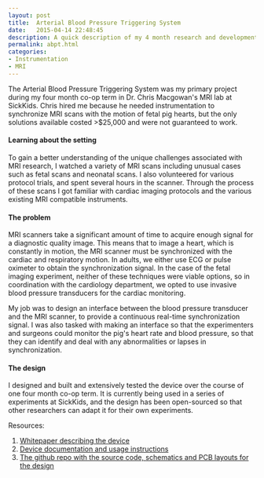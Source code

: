 ```yaml
---
layout: post
title:  Arterial Blood Pressure Triggering System
date:   2015-04-14 22:48:45
description: A quick description of my 4 month research and development project at SickKids Hospital.
permalink: abpt.html
categories:
- Instrumentation
- MRI
---
```


The Arterial Blood Pressure Triggering System was my primary project during my four month co-op term in Dr. Chris Macgowan's MRI lab at SickKids. Chris hired me because he needed instrumentation to synchronize MRI scans with the motion of fetal pig hearts, but the only solutions available costed >$25,000 and were not guaranteed to work.

#### Learning about the setting

To gain a better understanding of the unique challenges associated with MRI research, I watched a variety of MRI scans including unusual cases such as fetal scans and neonatal scans. I also volunteered for various protocol trials, and spent several hours in the scanner. Through the process of these scans I got familiar with cardiac imaging protocols and the various existing MRI compatible instruments.

#### The problem

MRI scanners take a significant amount of time to acquire enough signal for a diagnostic quality image. This means that to image a heart, which is constantly in motion, the MRI scanner must be synchronized with the cardiac and respiratory motion. In adults, we either use ECG or pulse oximeter to obtain the synchronization signal. In the case of the fetal imaging experiment, neither of these techniques were viable options, so in coordination with the cardiology department, we opted to use invasive blood pressure transducers for the cardiac monitoring. 

My job was to design an interface between the blood pressure transducer and the MRI scanner, to provide a continuous real-time synchronization signal. I was also tasked with making an interface so that the experimenters and surgeons could monitor the pig's heart rate and blood pressure, so that they can identify and deal with any abnormalities or lapses in synchronization.

#### The design

I designed and built and extensively tested the device over the course of one four month co-op term. It is currently being used in a series of experiments at SickKids, and the design has been open-sourced so that other researchers can adapt it for their own experiments.

Resources:

1. <a href="{{ '/assets/jabradsh-SYDEWRPT300.pdf' | prepend: site.baseurl | prepend: site.url }}">Whitepaper describing the device</a>
2. [Device documentation and usage instructions](http://joshbradshaw.ca/Arterial-BP-MRI-Triggering-Unit/)
3. [The github repo with the source code, schematics and PCB layouts for the design](https://github.com/JoshBradshaw/Arterial-BP-MRI-Triggering-Unit)